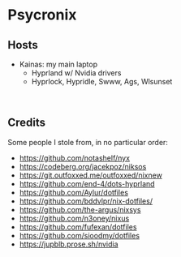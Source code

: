 # Psycronix

## Hosts

- Kainas: my main laptop
    - Hyprland w/ Nvidia drivers
    - Hyprlock, Hypridle, Swww, Ags, Wlsunset

<br>

## Credits

Some people I stole from, in no particular order:

- https://github.com/notashelf/nyx
- https://codeberg.org/jacekpoz/niksos
- https://git.outfoxxed.me/outfoxxed/nixnew
- https://github.com/end-4/dots-hyprland
- https://github.com/Aylur/dotfiles
- https://github.com/bddvlpr/nix-dotfiles/
- https://github.com/the-argus/nixsys
- https://github.com/n3oney/nixus
- https://github.com/fufexan/dotfiles
- https://github.com/sioodmy/dotfiles
- https://jupblb.prose.sh/nvidia

